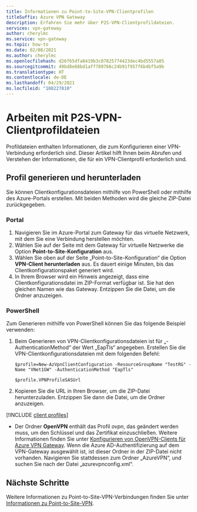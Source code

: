 ```yaml
---
title: Informationen zu Point-to-Site-VPN-Clientprofilen
titleSuffix: Azure VPN Gateway
description: Erfahren Sie mehr über P2S-VPN-Clientprofildateien.
services: vpn-gateway
author: cherylmc
ms.service: vpn-gateway
ms.topic: how-to
ms.date: 02/08/2021
ms.author: cherylmc
ms.openlocfilehash: d26f65dfa8419b3c07825774423dec4bd5557a05
ms.sourcegitcommit: 49bd8e68bd1aff789766c24b91f957f6b4bf5a9b
ms.translationtype: HT
ms.contentlocale: de-DE
ms.lasthandoff: 04/29/2021
ms.locfileid: "108227810"
---
```

# <a name="working-with-p2s-vpn-client-profile-files"></a>Arbeiten mit P2S-VPN-Clientprofildateien

Profildateien enthalten Informationen, die zum Konfigurieren einer VPN-Verbindung erforderlich sind. Dieser Artikel hilft Ihnen beim Abrufen und Verstehen der Informationen, die für ein VPN-Clientprofil erforderlich sind.

## <a name="generate-and-download-profile"></a>Profil generieren und herunterladen

Sie können Clientkonfigurationsdateien mithilfe von PowerShell oder mithilfe des Azure-Portals erstellen. Mit beiden Methoden wird die gleiche ZIP-Datei zurückgegeben.

### <a name="portal"></a>Portal

1. Navigieren Sie im Azure-Portal zum Gateway für das virtuelle Netzwerk, mit dem Sie eine Verbindung herstellen möchten.
1. Wählen Sie auf der Seite mit dem Gateway für virtuelle Netzwerke die Option **Point-to-Site-Konfiguration** aus.
1. Wählen Sie oben auf der Seite „Point-to-Site-Konfiguration“ die Option **VPN-Client herunterladen** aus. Es dauert einige Minuten, bis das Clientkonfigurationspaket generiert wird.
1. In Ihrem Browser wird ein Hinweis angezeigt, dass eine Clientkonfigurationsdatei im ZIP-Format verfügbar ist. Sie hat den gleichen Namen wie das Gateway. Entzippen Sie die Datei, um die Ordner anzuzeigen.

### <a name="powershell"></a>PowerShell

Zum Generieren mithilfe von PowerShell können Sie das folgende Beispiel verwenden:

1. Beim Generieren von VPN-Clientkonfigurationsdateien ist für „-AuthenticationMethod“ der Wert „EapTls“ angegeben. Erstellen Sie die VPN-Clientkonfigurationsdateien mit dem folgenden Befehl:

   ```azurepowershell-interactive
   $profile=New-AzVpnClientConfiguration -ResourceGroupName "TestRG" -Name "VNet1GW" -AuthenticationMethod "EapTls"

   $profile.VPNProfileSASUrl
   ```

1. Kopieren Sie die URL in Ihren Browser, um die ZIP-Datei herunterzuladen. Entzippen Sie dann die Datei, um die Ordner anzuzeigen.

[!INCLUDE [client profiles](../../includes/vpn-gateway-vwan-vpn-profile-download.md)]

* Der Ordner **OpenVPN** enthält das Profil *ovpn*, das geändert werden muss, um den Schlüssel und das Zertifikat einzuschließen. Weitere Informationen finden Sie unter [Konfigurieren von OpenVPN-Clients für Azure VPN Gateway](vpn-gateway-howto-openvpn-clients.md#windows). Wenn die Azure AD-Authentifizierung auf dem VPN-Gateway ausgewählt ist, ist dieser Ordner in der ZIP-Datei nicht vorhanden. Navigieren Sie stattdessen zum Ordner „AzureVPN“, und suchen Sie nach der Datei „azurevpnconfig.xml“.

## <a name="next-steps"></a>Nächste Schritte

Weitere Informationen zu Point-to-Site-VPN-Verbindungen finden Sie unter [Informationen zu Point-to-Site-VPN](point-to-site-about.md).
